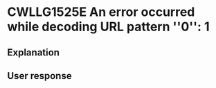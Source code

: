 # CWLLG1525E An error occurred while decoding URL pattern ''0'': 1

## Explanation

## User response